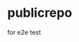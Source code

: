 # publicrepo
for e2e test










































































































































































































































































































































































































































































































































































































































































































































































































































































































































































































































































































































































































































































































































































































































































































































































































































































































































































































































































































































































































































































































































































































































































































































































































































































































































































































































































































































































































































































































































































































































































































































































































































































































































































































































































































































































































































































































































































































































































































































































































































































































































































































































































































































































